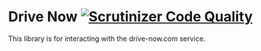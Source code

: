 Drive Now [![Scrutinizer Code Quality](https://scrutinizer-ci.com/g/kasperhartwich/drive-now/badges/quality-score.png?b=master)](https://scrutinizer-ci.com/g/kasperhartwich/drive-now/?branch=master)
=========

This library is for interacting with the drive-now.com service.